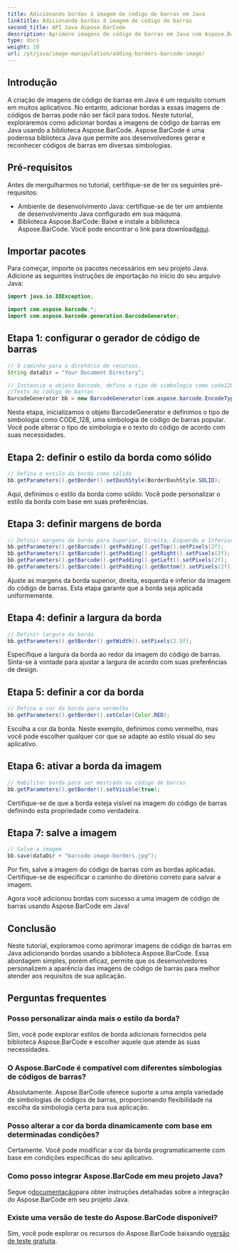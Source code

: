 ```yaml
---
title: Adicionando bordas à imagem de código de barras em Java
linktitle: Adicionando bordas à imagem de código de barras
second_title: API Java Aspose.BarCode
description: Aprimore imagens de código de barras em Java com Aspose.BarCode adicionando bordas personalizáveis. Siga este guia passo a passo para obter uma solução de código de barras visualmente atraente.
type: docs
weight: 10
url: /pt/java/image-manipulation/adding-borders-barcode-image/
---
```


## Introdução

A criação de imagens de código de barras em Java é um requisito comum em muitos aplicativos. No entanto, adicionar bordas a essas imagens de códigos de barras pode não ser fácil para todos. Neste tutorial, exploraremos como adicionar bordas a imagens de código de barras em Java usando a biblioteca Aspose.BarCode. Aspose.BarCode é uma poderosa biblioteca Java que permite aos desenvolvedores gerar e reconhecer códigos de barras em diversas simbologias.

## Pré-requisitos

Antes de mergulharmos no tutorial, certifique-se de ter os seguintes pré-requisitos:

- Ambiente de desenvolvimento Java: certifique-se de ter um ambiente de desenvolvimento Java configurado em sua máquina.
- Biblioteca Aspose.BarCode: Baixe e instale a biblioteca Aspose.BarCode. Você pode encontrar o link para download[aqui](https://releases.aspose.com/barcode/java/).

## Importar pacotes

Para começar, importe os pacotes necessários em seu projeto Java. Adicione as seguintes instruções de importação no início do seu arquivo Java:

```java
import java.io.IOException;

import com.aspose.barcode.*;
import com.aspose.barcode.generation.BarcodeGenerator;
```

## Etapa 1: configurar o gerador de código de barras

```java
// O caminho para o diretório de recursos.
String dataDir = "Your Document Directory";

// Instancie o objeto Barcode, defina o tipo de simbologia como code128 e defina o
//Texto do código de barras
BarcodeGenerator bb = new BarcodeGenerator(com.aspose.barcode.EncodeTypes.CODE_128, "1234567");
```

Nesta etapa, inicializamos o objeto BarcodeGenerator e definimos o tipo de simbologia como CODE_128, uma simbologia de código de barras popular. Você pode alterar o tipo de simbologia e o texto do código de acordo com suas necessidades.

## Etapa 2: definir o estilo da borda como sólido

```java
// Defina o estilo da borda como sólido
bb.getParameters().getBorder().setDashStyle(BorderDashStyle.SOLID);
```

Aqui, definimos o estilo da borda como sólido. Você pode personalizar o estilo da borda com base em suas preferências.

## Etapa 3: definir margens de borda

```java
// Definir margens de borda para Superior, Direita, Esquerda e Inferior
bb.getParameters().getBarcode().getPadding().getTop().setPixels(2f);
bb.getParameters().getBarcode().getPadding().getRight().setPixels(2f);
bb.getParameters().getBarcode().getPadding().getLeft().setPixels(2f);
bb.getParameters().getBarcode().getPadding().getBottom().setPixels(2f);
```

Ajuste as margens da borda superior, direita, esquerda e inferior da imagem do código de barras. Esta etapa garante que a borda seja aplicada uniformemente.

## Etapa 4: definir a largura da borda

```java
// Definir largura da borda
bb.getParameters().getBorder().getWidth().setPixels(2.5f);
```

Especifique a largura da borda ao redor da imagem do código de barras. Sinta-se à vontade para ajustar a largura de acordo com suas preferências de design.

## Etapa 5: definir a cor da borda

```java
// Defina a cor da borda para vermelho
bb.getParameters().getBorder().setColor(Color.RED);
```

Escolha a cor da borda. Neste exemplo, definimos como vermelho, mas você pode escolher qualquer cor que se adapte ao estilo visual do seu aplicativo.

## Etapa 6: ativar a borda da imagem

```java
// Habilitar borda para ser mostrada no código de barras
bb.getParameters().getBorder().setVisible(true);
```

Certifique-se de que a borda esteja visível na imagem do código de barras definindo esta propriedade como verdadeira.

## Etapa 7: salve a imagem

```java
// Salve a imagem
bb.save(dataDir + "barcode-image-borders.jpg");
```

Por fim, salve a imagem do código de barras com as bordas aplicadas. Certifique-se de especificar o caminho do diretório correto para salvar a imagem.

Agora você adicionou bordas com sucesso a uma imagem de código de barras usando Aspose.BarCode em Java!

## Conclusão

Neste tutorial, exploramos como aprimorar imagens de código de barras em Java adicionando bordas usando a biblioteca Aspose.BarCode. Essa abordagem simples, porém eficaz, permite que os desenvolvedores personalizem a aparência das imagens de código de barras para melhor atender aos requisitos de sua aplicação.

## Perguntas frequentes

### Posso personalizar ainda mais o estilo da borda?
Sim, você pode explorar estilos de borda adicionais fornecidos pela biblioteca Aspose.BarCode e escolher aquele que atende às suas necessidades.

### O Aspose.BarCode é compatível com diferentes simbologias de códigos de barras?
Absolutamente. Aspose.BarCode oferece suporte a uma ampla variedade de simbologias de códigos de barras, proporcionando flexibilidade na escolha da simbologia certa para sua aplicação.

### Posso alterar a cor da borda dinamicamente com base em determinadas condições?
Certamente. Você pode modificar a cor da borda programaticamente com base em condições específicas do seu aplicativo.

### Como posso integrar Aspose.BarCode em meu projeto Java?
 Segue o[documentação](https://reference.aspose.com/barcode/java/)para obter instruções detalhadas sobre a integração do Aspose.BarCode em seu projeto Java.

### Existe uma versão de teste do Aspose.BarCode disponível?
 Sim, você pode explorar os recursos do Aspose.BarCode baixando o[versão de teste gratuita](https://releases.aspose.com/).
